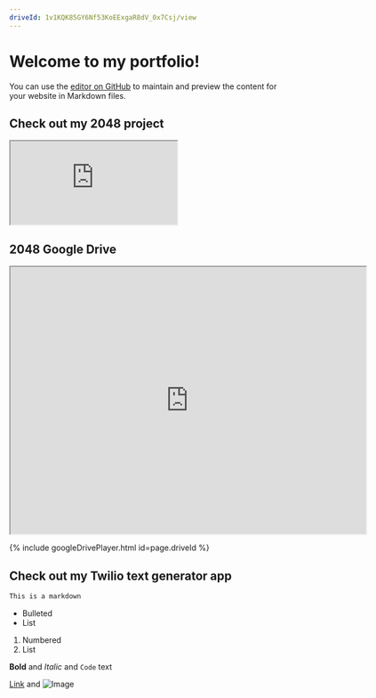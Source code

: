 ```yaml
---
driveId: 1v1KQK85GY6Nf53KoEExgaR8dV_0x7Csj/view
---
```



# Welcome to my portfolio!

You can use the [editor on GitHub](https://github.com/mildredsuriel/mildredsuriel.github.io/edit/main/index.md) to maintain and preview the content for your website in Markdown files.

## Check out my 2048 project
<iframe src="https://cdnapisec.kaltura.com/p/1301391/sp/130139100/embedIframeJs/uiconf_id/28278202/partner_id/1301391?"></iframe>

## 2048 Google Drive
<iframe src="https://drive.google.com/file/d/1v1KQK85GY6Nf53KoEExgaR8dV_0x7Csj/preview" width="640" height="480"></iframe>

{% include googleDrivePlayer.html id=page.driveId %}

## Check out my Twilio text generator app

```markdown
This is a markdown
```

- Bulleted
- List

1. Numbered
2. List

**Bold** and _Italic_ and `Code` text

[Link](url) and ![Image](src)
